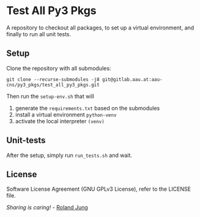 # Test All Py3 Pkgs

A repository to checkout all packages, to set up a virtual environment, and finally to run all unit tests. 


## Setup 
Clone the repository with all submodules:
```
git clone --recurse-submodules -j8 git@gitlab.aau.at:aau-cns/py3_pkgs/test_all_py3_pkgs.git
```

Then run the `setup-env.sh` that will
1) generate the `requirements.txt` based on the submodules
2) install a virtual environment `python-venv`
3) activate the local interpreter `(venv)`


## Unit-tests

After the setup, simply run `run_tests.sh` and wait.


## License

Software License Agreement (GNU GPLv3  License), refer to the LICENSE file.

*Sharing is caring!* - [Roland Jung](https://github.com/jungr-ait)  
